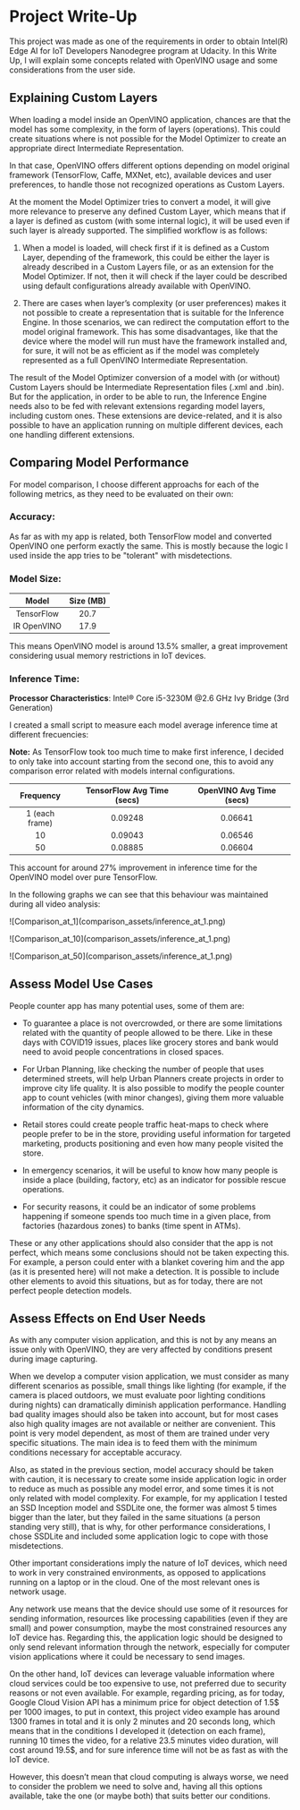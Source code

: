 # Project Write-Up

This project was made as one of the requirements in order to obtain Intel(R) Edge AI for IoT Developers Nanodegree program at Udacity. In this Write Up, I will explain some concepts related with OpenVINO usage and some considerations from the user side.

## Explaining Custom Layers

When loading a model inside an OpenVINO application, chances are that the model has some complexity, in the form of layers (operations). This could create situations where is not possible for the Model Optimizer to create an appropriate direct Intermediate Representation.

In that case, OpenVINO offers different options depending on model original framework (TensorFlow, Caffe, MXNet, etc), available devices and user preferences, to handle those not recognized operations as Custom Layers.

At the moment the Model Optimizer tries to convert a model, it will give more relevance to preserve any defined Custom Layer, which means that if a layer is defined as custom (with some internal logic), it will be used even if such layer is already supported. 
The simplified workflow is as follows:
  1. When a model is loaded, will check first if it is defined as a Custom Layer, depending of the framework, this could be either the layer is already described in a Custom Layers file, or as an extension for the Model Optimizer. If not, then it will check if the layer could be described using default configurations already available with OpenVINO.

  2. There are cases when layer’s complexity (or user preferences) makes it not possible to create a representation that is suitable for the Inference Engine. In those scenarios, we can redirect the computation effort to the model original framework. This has some disadvantages, like that the device where the model will run must have the framework installed and, for sure, it will not be as efficient as if the model was completely represented as a full OpenVINO Intermediate Representation.

The result of the Model Optimizer conversion of a model with (or without) Custom Layers should be Intermediate Representation files (.xml and .bin). But for the application, in order to be able to run, the Inference Engine needs also to be fed with relevant extensions regarding model layers, including custom ones. These extensions are device-related, and it is also possible to have an application running on multiple different devices, each one handling different extensions.

## Comparing Model Performance

For model comparison, I choose different approachs for each of the following metrics, as they need to be evaluated on their own:

### Accuracy:

As far as with my app is related, both TensorFlow model and converted OpenVINO one perform exactly the same. This is mostly because the logic I used inside the app tries to be "tolerant" with misdetections.

### Model Size:

| Model           | Size (MB)          |
|:-----------------------:|:---------------:|
| TensorFlow |  20.7 |
| IR OpenVINO |  17.9 |

This means OpenVINO model is around 13.5% smaller, a great improvement considering usual memory restrictions in IoT devices.

### Inference Time:

**Processor Characteristics**: Intel® Core i5-3230M @2.6 GHz Ivy Bridge (3rd Generation)

I created a small script to measure each model average inference time at different frecuencies:

**Note:** As TensorFlow took too much time to make first inference, I decided to only take into account starting from the second one, this to avoid any comparison error related with models internal configurations.

| Frequency   | TensorFlow Avg Time (secs) | OpenVINO Avg Time (secs)|
|:-----------------------:|:---------------:|:---------------:|
| 1 (each frame) |  0.09248 | 0.06641 |
| 10 |  0.09043 | 0.06546 |
| 50 |  0.08885 | 0.06604 |

This account for around 27% improvement in inference time for the OpenVINO model over pure TensorFlow.

In the following graphs we can see that this behaviour was maintained during all video analysis:

<p alingn='center'>
![Comparison_at_1](comparison_assets/inference_at_1.png)
</p>

<p alingn='center'>
![Comparison_at_10](comparison_assets/inference_at_1.png)
</p>

<p alingn='center'>
![Comparison_at_50](comparison_assets/inference_at_1.png)
</p>



## Assess Model Use Cases

People counter app has many potential uses, some of them are:

  * To guarantee a place is not overcrowded, or there are some limitations related with the quantity of people allowed to be there. Like in these days with COVID19 issues, places like grocery stores and bank would need to avoid people concentrations in closed spaces.
  
  * For Urban Planning, like checking the number of people that uses determined streets, will help Urban Planners create projects in order to improve city life quality. It is also possible to modify the people counter app to count vehicles (with minor changes), giving them more valuable information of the city dynamics.
  * Retail stores could create people traffic heat-maps to check where people prefer to be in the store, providing useful information for targeted marketing, products positioning and even how many people visited the store.
  * In emergency scenarios, it will be useful to know how many people is inside a place (building, factory, etc) as an indicator for possible rescue operations.
  * For security reasons, it could be an indicator of some problems happening if someone spends too much time in a given place, from factories (hazardous zones) to banks (time spent in ATMs).

These or any other applications should also consider that the app is not perfect, which means some conclusions should not be taken expecting this. For example, a person could enter with a blanket covering him and the app (as it is presented here) will not make a detection. It is possible to include other elements to avoid this situations, but as for today, there are not perfect people detection models.


## Assess Effects on End User Needs

As with any computer vision application, and this is not by any means an issue only with OpenVINO, they are very affected by conditions present during image capturing.

When we develop a computer vision application, we must consider as many different scenarios as possible, small things like lighting (for example, if the camera is placed outdoors, we must evaluate poor lighting conditions during nights) can dramatically diminish application performance. Handling bad quality images should also be taken into account, but for most cases also high quality images are not available or neither are convenient. This point is very model dependent, as most of them are trained under very specific situations. The main idea is to feed them with the minimum conditions necessary for acceptable accuracy.

Also, as stated in the previous section, model accuracy should be taken with caution, it is necessary to create some inside application logic in order to reduce as much as possible any model error, and some times it is not only related with model complexity. For example, for my application I tested an SSD Inception model and SSDLite one, the former was almost 5 times bigger than the later, but they failed in the same situations (a person standing very still), that is why, for other performance considerations, I chose SSDLite and included some application logic to cope with those misdetections.

Other important considerations imply the nature of IoT devices, which need to work in very constrained environments, as opposed to applications running on a laptop or in the cloud. One of the most relevant ones is network usage.

Any network use means that the device should use some of it resources for sending information, resources like processing capabilities (even if they are small) and power consumption, maybe the most constrained resources any IoT device has. Regarding this, the application logic should be designed to only send relevant information through the network, especially for computer vision applications where it could be necessary to send images.

On the other hand, IoT devices can leverage valuable information where cloud services could be too expensive to use, not preferred due to security reasons or not even available. For example, regarding pricing, as for today, Google Cloud Vision API has a minimum price for object detection of 1.5$ per 1000 images, to put in context, this project video example has around 1300 frames in total and it is only 2 minutes and 20 seconds long, which means that in the conditions I developed it (detection on each frame), running 10 times the video, for a relative 23.5 minutes video duration, will cost around 19.5$, and for sure inference time will not be as fast as with the IoT device.

However, this doesn’t mean that cloud computing is always worse, we need to consider the problem we need to solve and, having all this options available, take the one (or maybe both) that suits better our conditions. 

